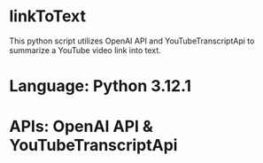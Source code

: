 # linkToText
This python script utilizes OpenAI API and YouTubeTranscriptApi to summarize a YouTube video link into text.

# Language: Python 3.12.1
# APIs: OpenAI API & YouTubeTranscriptApi
